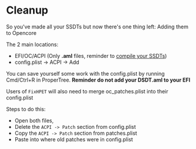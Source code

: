 # Cleanup

So you've made all your SSDTs but now there's one thing left: Adding them to Opencore

The 2 main locations:

* EFI/OC/ACPI (Only **.aml** files, reminder to [compile your SSDTs](/Manual/compile.md))
* config.plist -> ACPI -> Add

You can save yourself some work with the config.plist by running Cmd/Ctrl+R in ProperTree. **Reminder do not add your DSDT.aml to your EFI**

Users of `FixHPET` will also need to merge oc_patches.plist into their config.plist

Steps to do this:

* Open both files,
* Delete the `ACPI -> Patch` section from config.plist
* Copy the `ACPI -> Patch` section from patches.plist
* Paste into where old patches were in config.plist
